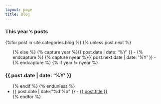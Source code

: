 ```yaml
---
layout: page
title: Blog
---
```


<section id="archive" class="entry-content">
  <h3>This year's posts</h3>
  {%for post in site.categories.blog %}
    {% unless post.next %}
      <ul class="this">
    {% else %}
      {% capture year %}{{ post.date | date: '%Y' }} - {% endcapture %}
      {% capture nyear %}{{ post.next.date | date: '%Y' }} - {% endcapture %}
      {% if year != nyear %}
        </ul>
        <h3>{{ post.date | date: '%Y' }}</h3>
        <ul class="past">
      {% endif %}
    {% endunless %}
      <li><time>{{ post.date | date:"%d %b" }}</time> - <a href="{{ post.url }}">{{ post.title }}</a></li>
  {% endfor %}
  </ul>
</section>

